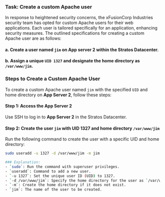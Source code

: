 ### Task: Create a custom Apache user

In response to heightened security concerns, the xFusionCorp Industries security team has opted for custom Apache users for their web applications. Each user is tailored specifically for an application, enhancing security measures. The outlined specifications for creating a custom Apache user are as follows:

#### a. Create a user named `jim` on App server 2 within the Stratos Datacenter.
  
#### b. Assign a unique `UID 1327` and designate the home directory as `/var/www/jim`.

### Steps to Create a Custom Apache User

To create a custom Apache user named `jim` with the specified `UID` and home directory on **App Server 2**, follow these steps:

#### Step 1: Access the App Server 2
Use SSH to log in to **App Server 2** in the Stratos Datacenter.

#### Step 2: Create the user `jim` with UID 1327 and home directory `/var/www/jim`
Run the following command to create the user with a specific UID and home directory:

```bash
sudo useradd -u 1327 -d /var/www/jim -m jim

### Explanation:
- `sudo`: Run the command with superuser privileges.
- `useradd`: Command to add a new user.
- `-u 1327`: Set the unique user ID (UID) to 1327.
- `-d /var/www/jim`: Specify the home directory for the user as `/var/www/jim`.
- `-m`: Create the home directory if it does not exist.
- `jim`: The name of the user to be created.


